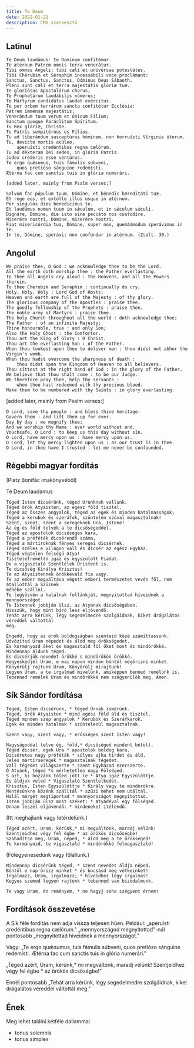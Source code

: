 ```yaml
---
title: Te Deum
date: 2022-01-21
description: CMS szerkesztő
---
```


Latinul
-------

``` {.example}
Te Deum laudámus: te Dominum confitémur.
Te ætérnum Patrem omnis terra venerátur.
Tibi omnes Angeli; tibi cæli et univérsae potestátes.
Tibi Chérubim et Séraphim incessábili voce proclámant:
Sanctus, Sanctus, Sanctus, Dóminus Deus Sábaoth.
Pleni sunt cæli et terra majestátis glóriæ tuæ.
Te gloriósus Apostolórum chorus;
Te Prophetárum laudábilis númerus;
Te Mártyrum candidátus laudat exércitus.
Te per orbem terrárum sancta confitétur Ecclésia:
Patrem imménsæ majestátis;
Venerándum tuum verum et únicum Fílium;
Sanctum quoque Paráclitum Spíritum.
Tu Rex glóriæ, Christe.
Tu Patris sempitérnus es Fílius.
Tu ad liberándum susceptúrus hóminem, non horruísti Vírginis úterum.
Tu, devícto mortis acúleo,
    aperuísti credéntibus regna cælórum.
Tu ad déxteram Dei sedes, in glória Patris.
Judex créderis esse ventúrus.
Te ergo quǽsumus, tuis fámulis súbveni,
    quos pretióso sánguine redemísti.
Ætérna fac cum sanctis tuis in glória numerári.
```


``` {.example}
[added later, mainly from Psalm verses:]
```


``` {.example}
Salvum fac pópulum tuum, Dómine, et bénedic hæreditáti tuæ.
Et rege eos, et extólle illos usque in ætérnum.
Per síngulos dies benedícimus te.
Et laudámus nomen tuum in sǽculum, et in sǽculum sǽculi.
Dignáre, Dómine, die isto sine peccáto nos custodíre.
Miserére nostri, Dómine, miserére nostri.
Fiat misericórdia tua, Dómine, super nos, quemádmodum sperávimus in te.
In te, Dómine, sperávi: non confúndar in ætérnum. (Zsolt. 30.)
```

Angolul
-------

``` {.example}
We praise thee, O God : we acknowledge thee to be the Lord.
All the earth doth worship thee : the Father everlasting.
To thee all Angels cry aloud : the Heavens, and all the Powers therein.
To thee Cherubim and Seraphim : continually do cry,
Holy, Holy, Holy : Lord God of Hosts;
Heaven and earth are full of the Majesty : of thy glory.
The glorious company of the Apostles : praise thee.
The goodly fellowship of the Prophets : praise thee.
The noble army of Martyrs : praise thee.
The holy Church throughout all the world : doth acknowledge thee;
The Father : of an infinite Majesty;
Thine honourable, true : and only Son;
Also the Holy Ghost : the Comforter.
Thou art the King of Glory : O Christ.
Thou art the everlasting Son : of the Father.
When thou tookest upon thee to deliver man : thou didst not abhor the Virgin's womb.
When thou hadst overcome the sharpness of death :
    thou didst open the Kingdom of Heaven to all believers.
Thou sittest at the right hand of God : in the glory of the Father.
We believe that thou shalt come : to be our Judge.
We therefore pray thee, help thy servants :
    whom thou hast redeemed with thy precious blood.
Make them to be numbered with thy Saints : in glory everlasting.
```

\[added later, mainly from Psalm verses:\]

``` {.example}
O Lord, save thy people : and bless thine heritage.
Govern them : and lift them up for ever.
Day by day : we magnify thee;
And we worship thy Name : ever world without end.
Vouchsafe, O Lord : to keep us this day without sin.
O Lord, have mercy upon us : have mercy upon us.
O Lord, let thy mercy lighten upon us : as our trust is in thee.
O Lord, in thee have I trusted : let me never be confounded.
```

Régebbi magyar fordítás
-----------------------

(Platz Bonifác imakönyvéből)

Te Deum laudamus

``` {.example}
Téged Isten dicsérünk, téged Urunknak vallunk.
Téged örök Atyaisten, az egész föld tisztel.
Téged az összes angyalok, téged az egek és minden hatalmasságok;
Téged a kerubok és szeráfok, szüntelen szóval magasztalnak!
Szent, szent, szent a seregeknek Ura, Istene!
Az ég és föld telvék a te dicsőségeddel.
Téged az apostolok dicsőséges kara,
Téged a próféták dicsérendő száma,
Téged a mártíroknak fényes seregei dicsérnek.
Téged széles e világon vall és dicsér az egész Egyház.
Téged végtelen felségű Atya!
Tiszteletreméltó igaz és egyszülött Fiadat.
De a vigasztaló Szentlélek Úristent is.
Te dicsőség Királya Krisztus!
Te az Atyaistennek örökkévaló fia vagy.
Te az ember megváltása végett emberi természetet vevén föl, nem átallottál a Szűznek
méhébe szállni.
Te legyőzvén a halálnak fullánkját, megnyitottad híveidnek a mennyországot.
Te Istennek jobbján ülsz, az Atyának dicsőségében.
Hisszük, hogy mint bíró lesz eljövendő.
Tehát arra kérünk, légy segedelmedre szolgáidnak, kiket drágalátos véreddel váltottál
meg.
```


``` {.example}
Engedd, hogy az örök boldogságban szenteid közé számíttassunk.
Üdvözítsd Uram népedet és áldd meg örökségedet.
És kormányozd őket és magasztald föl őket most és mindörökké.
Mindennap áldunk téged.
És dicsérjük nevedet örökké s mindörökön örökké.
Kegyeskedjél Uram, e mai napon minden bűntől megőrizni minket.
Könyörülj rajtunk Uram, Könyörülj mirajtunk!
Legyen Uram, a te irgalmad mivelünk, amiképpen benned remélünk is.
Tebenned remélek Uram és mindörökké nem szégyenülök meg. Amen.
```

Sík Sándor fordítása
--------------------

``` {.example}
Téged, Isten dicsérünk, * téged Úrnak ismérünk.
Téged, örök Atyaisten * mind egész föld áld és tisztel.
Téged minden szép angyalok * Kerubok és Szeráfkarok.
Egek és minden hatalmak * szüntelenül magasztalnak.
```


``` {.example}
Szent vagy, szent vagy, * erősséges szent Isten vagy!
```


``` {.example}
Nagyságoddal telve ég, föld,* dicsőséged mindent bétölt.
Téged dicsér, egek Ura * apostolok boldog kara.
Dicséretes nagy próféták * súlyos ajka hirdet és áld.
Jeles mártírseregek * magasztalnak tégedet.
Vall tégedet világszerte * szent Egyházad ezerszerte.
Ó Atyánk, téged *s mérhetetlen nagy Fölséged.
S azt, ki hozzánk tőled jött le * Atya igaz Egyszülöttje.
És áldjuk veled * Vigasztaló Szentlelkedet.
Krisztus, Isten Egyszülöttje * Király vagy te mindörökre.
Mentésünkre közénk szálltál * szűzi méhet nem utáltál.
Halál mérgét megtiportad * mennyországot megnyitottad.
Isten jobbján ülsz most széket: * Atyádéval egy fölséged.
Onnan leszel eljövendő: * mindeneket ítélendő.
```

(Itt meghajlunk vagy letérdelünk.)

``` {.example}
Téged azért, Uram, kérünk,* mi megváltónk, maradj vélünk!
Szentjeidhez végy fel égbe * az örökös dicsőségbe!
Szabadítsd meg, Uram, néped, * áldd meg a te örökséged!
Te kormányozd, te vigasztald * mindörökké felmagasztald!
```

(Fölegyenesedünk vagy fölállunk.)

``` {.example}
Mindennap dicsérünk téged, * szent nevedet áldja néped.
Bűntől e nap őrizz minket * és bocsásd meg vétkeinket!
Irgalmazz, Uram, irgalmazz; * híveidhez légy irgalmas!
Kegyes szemed legyen rajtunk * tebenned van bizodalmunk.
```


``` {.example}
Te vagy Uram, én reményem, * ne hagyj soha szégyent érnem!
```

Fordítások összevetése
----------------------

A Sík féle fordítás nem adja vissza teljesen hűen. Például: „aperuísti
credéntibus regna cælórum." „mennyországod megnyitottad"-nál pontosabb
„megnyitottad híveidnek a mennyországot."

Vagy: „Te ergo quǽsumus, tuis fámulis súbveni, quos pretióso sánguine
redemísti. Ætérna fac cum sanctis tuis in glória numerári."

„Téged azért, Uram, kérünk,\* mi megváltónk, maradj vélünk! Szentjeidhez
végy fel égbe \* az örökös dicsőségbe!"

Ennél pontosabb „Tehát arra kérünk, légy segedelmedre szolgáidnak, kiket
drágalátos véreddel váltottál meg."

Ének
----

Meg lehet találni kétféle dallammal

-   tonus solemnis
-   tonus simplex
